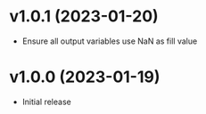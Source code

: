 # v1.0.1 (2023-01-20)

* Ensure all output variables use NaN as fill value


# v1.0.0 (2023-01-19)

* Initial release
